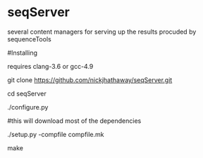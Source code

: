 seqServer
================

several content managers for serving up the results procuded by sequenceTools 

#Installing


requires clang-3.6 or gcc-4.9 

git clone https://github.com/nickjhathaway/seqServer.git

cd seqServer 

./configure.py

\#this will download most of the dependencies 

./setup.py -compfile compfile.mk

 make 
 



